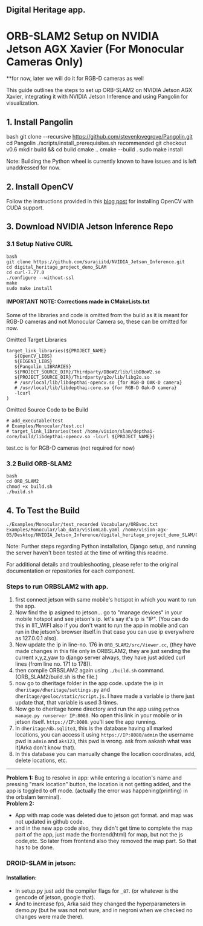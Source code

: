 ## Digital Heritage app.

# ORB-SLAM2 Setup on NVIDIA Jetson AGX Xavier (For Monocular Cameras Only)
**for now, later we will do it for RGB-D cameras as well

This guide outlines the steps to set up ORB-SLAM2 on NVIDIA Jetson AGX Xavier, integrating it with NVIDIA Jetson Inference and using Pangolin for visualization.

## 1. Install Pangolin

bash
git clone --recursive https://github.com/stevenlovegrove/Pangolin.git
cd Pangolin
./scripts/install_prerequisites.sh recommended
git checkout v0.6
mkdir build && cd build
cmake ..
cmake --build .
sudo make install


Note: Building the Python wheel is currently known to have issues and is left unaddressed for now.

## 2. Install OpenCV

Follow the instructions provided in this [blog post](https://forums.developer.nvidia.com/t/best-way-to-install-opencv-with-cuda-on-jetpack-5-xavier-nx-opencv-for-tegra/222777) for installing OpenCV with CUDA support.

## 3. Download NVIDIA Jetson Inference Repo

### 3.1 Setup Native CURL

```
bash
git clone https://github.com/surajiitd/NVIDIA_Jetson_Inference.git
cd digital_heritage_project_demo_SLAM
cd curl-7.77.0
./configure --without-ssl
make
sudo make install
```

#### IMPORTANT NOTE: Corrections made in CMakeLists.txt
Some of the libraries and code is omitted from the build as it is meant for RGB-D cameras and not Monocular Camera so, these can be omitted for now.

Omitted Target Libraries
```
target_link_libraries(${PROJECT_NAME}
   ${OpenCV_LIBS}
   ${EIGEN3_LIBS}
   ${Pangolin_LIBRARIES}
   ${PROJECT_SOURCE_DIR}/Thirdparty/DBoW2/lib/libDBoW2.so
   ${PROJECT_SOURCE_DIR}/Thirdparty/g2o/lib/libg2o.so
   # /usr/local/lib/libdepthai-opencv.so {for RGB-D OAK-D camera}
   # /usr/local/lib/libdepthai-core.so {for RGB-D Oak-D camera}
   -lcurl 
)
```
Omitted Source Code to be Build
```
# add_executable(test
# Examples/Monocular/test.cc)
# target_link_libraries(test /home/vision/slam/depthai-core/build/libdepthai-opencv.so -lcurl ${PROJECT_NAME})
```
test.cc is for RGB-D cameras (not required for now)

### 3.2 Build ORB-SLAM2

```
bash
cd ORB_SLAM2
chmod +x build.sh
./build.sh
```

## 4. To Test the Build
```
./Examples/Monocular/test_recorded Vocabulary/ORBvoc.txt Examples/Monocular/lab_data/visionLab.yaml /home/vision-agx-05/Desktop/NVIDIA_Jetson_Inference/digital_heritage_project_demo_SLAM/ORBSLAM2/Examples/Monocular/lab_data/ 
```
Note: Further steps regarding Python installation, Django setup, and running the server haven't been tested at the time of writing this readme.

For additional details and troubleshooting, please refer to the original documentation or repositories for each component.

### Steps to run ORBSLAM2 with app.
1. first connect jetson with same mobile's hotspot in which you want to run the app.
2. Now find the ip asigned to jetson... go to "manage devices" in your mobile hotspot and see jetson's ip. let's say it's ip is "IP". (You can do this in IIT_WIFI also if you don't want to run the app in mobile and can run in the jetson's browser itself.in that case you can use ip everywhere as 127.0.0.1 also).
3. Now update the ip in line-no. 176 in  `ORB_SLAM2/src/Viewer.cc`, (they have made changes in this file only in ORBSLAM2, they are just sending the current x,y,z,yaw to django server always, they have just added curl lines (from line no. 171 to 178)).
4. then compile ORBSLAM2 again using `./build.sh` command. (ORB_SLAM2/build.sh is the file.)
5. now go to dheritage folder in the app code. update the ip in `dheritage/dheritage/settings.py` and `dheritage/geoloc/static/script.js`. I have made a variable ip there just update that, that variable is used 3 times. 
6. Now go to dheritage home directory and run the app using `python manage.py runserver IP:8080`. No open this link in your mobile or in jetson itself. `https://IP:8080`. you'll see the app running.
7. In `dheritage/db.sqlite3`, this is the database having all marked locations, you can access it using `https://IP:8080/admin` the username pwd is `admin` and `aks123`, this pwd is wrong. ask from aakash what was it(Arka don't know that).
8. In this database you can manually change the location coordinates, add, delete locations, etc.
---
**Problem 1:**
Bug to resolve in app: while entering a location's name and pressing "mark location" button, the location is not getting added, and the app is toggled to off mode. (actually the error was happening(printing) in the orbslam terminal).  
**Problem 2:**
- App with map code was deleted due to jetson got format. and map was not updated in github code. 
- and in the new app code also, they didn't get time to complete the map part of the app, just made the frontend(html) for map, but not the js code,etc. So later from frontend also they removed the map part. So that has to be done.




### DROID-SLAM in jetson:

#### Installation: 
- In setup.py just add the compiler flags for `_87`. (or whatever is the gencode of jetson, google that).
- And to increase fps, Arka said they changed the hyperparameters in demo.py (but he was not not sure, and in negroni when we checked no changes were made there).
